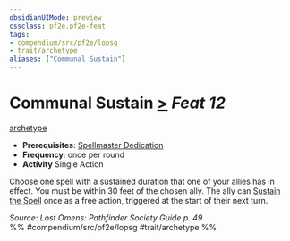 ```yaml
---
obsidianUIMode: preview
cssclass: pf2e,pf2e-feat
tags:
- compendium/src/pf2e/lopsg
- trait/archetype
aliases: ["Communal Sustain"]
---
```

# Communal Sustain  [>](chapter-9-playing-the-game.md#Actions "Single Action") *Feat 12*  
[archetype](archetype.md "Archetype Feat Trait")  

- **Prerequisites**: [Spellmaster Dedication](spellmaster-dedication-locg.md)
- **Frequency**: once per round
- **Activity** Single Action

Choose one spell with a sustained duration that one of your allies has in effect. You must be within 30 feet of the chosen ally. The ally can [Sustain the Spell](sustain-a-spell.md) once as a free action, triggered at the start of their next turn.

*Source: Lost Omens: Pathfinder Society Guide p. 49*  
%% #compendium/src/pf2e/lopsg #trait/archetype %%